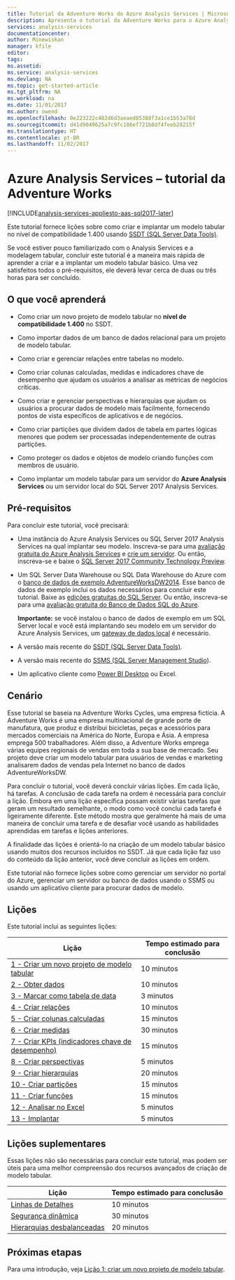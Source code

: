 ```yaml
---
title: Tutorial da Adventure Works do Azure Analysis Services | Microsoft Docs
description: Apresenta o tutorial da Adventure Works para o Azure Analysis Services
services: analysis-services
documentationcenter: 
author: Minewiskan
manager: kfile
editor: 
tags: 
ms.assetid: 
ms.service: analysis-services
ms.devlang: NA
ms.topic: get-started-article
ms.tgt_pltfrm: NA
ms.workload: na
ms.date: 11/01/2017
ms.author: owend
ms.openlocfilehash: 0e223222c482d6d3aeaed85388f3a1ce1b53a78d
ms.sourcegitcommit: d41d9049625a7c9fc186ef721b8df4feeb28215f
ms.translationtype: HT
ms.contentlocale: pt-BR
ms.lasthandoff: 11/02/2017
---
```

# <a name="azure-analysis-services---adventure-works-tutorial"></a>Azure Analysis Services – tutorial da Adventure Works

[!INCLUDE[analysis-services-appliesto-aas-sql2017-later](../../../includes/analysis-services-appliesto-aas-sql2017-later.md)]

Este tutorial fornece lições sobre como criar e implantar um modelo tabular no nível de compatibilidade 1.400 usando [SSDT (SQL Server Data Tools)](https://docs.microsoft.com/sql/ssdt/download-sql-server-data-tools-ssdt).  

Se você estiver pouco familiarizado com o Analysis Services e a modelagem tabular, concluir este tutorial é a maneira mais rápida de aprender a criar e a implantar um modelo tabular básico. Uma vez satisfeitos todos o pré-requisitos, ele deverá levar cerca de duas ou três horas para ser concluído.  
  
## <a name="what-you-learn"></a>O que você aprenderá   
  
-   Como criar um novo projeto de modelo tabular no **nível de compatibilidade 1.400** no SSDT.
  
-   Como importar dados de um banco de dados relacional para um projeto de modelo tabular.  
  
-   Como criar e gerenciar relações entre tabelas no modelo.  
  
-   Como criar colunas calculadas, medidas e indicadores chave de desempenho que ajudam os usuários a analisar as métricas de negócios críticas.  
  
-   Como criar e gerenciar perspectivas e hierarquias que ajudam os usuários a procurar dados de modelo mais facilmente, fornecendo pontos de vista específicos de aplicativos e de negócios.  
  
-   Como criar partições que dividem dados de tabela em partes lógicas menores que podem ser processadas independentemente de outras partições.  
  
-   Como proteger os dados e objetos de modelo criando funções com membros de usuário.  
  
-   Como implantar um modelo tabular para um servidor do **Azure Analysis Services** ou um servidor local do SQL Server 2017 Analysis Services.  
  
## <a name="prerequisites"></a>Pré-requisitos  
Para concluir este tutorial, você precisará:  
  
-   Uma instância do Azure Analysis Services ou SQL Server 2017 Analysis Services na qual implantar seu modelo. Inscreva-se para uma [avaliação gratuita do Azure Analysis Services](https://azure.microsoft.com/services/analysis-services/) e [crie um servidor](../analysis-services-create-server.md). Ou então, inscreva-se e baixe o [SQL Server 2017 Community Technology Preview](https://www.microsoft.com/evalcenter/evaluate-sql-server-vnext-ctp). 

-   Um SQL Server Data Warehouse ou SQL Data Warehouse do Azure com o [banco de dados de exemplo AdventureWorksDW2014](http://go.microsoft.com/fwlink/?LinkID=335807). Esse banco de dados de exemplo inclui os dados necessários para concluir este tutorial. Baixe as [edições gratuitas do SQL Server](https://www.microsoft.com/sql-server/sql-server-downloads). Ou então, inscreva-se para uma [avaliação gratuita do Banco de Dados SQL do Azure](https://azure.microsoft.com/services/sql-database/). 

    **Importante:** se você instalou o banco de dados de exemplo em um SQL Server local e você está implantando seu modelo em um servidor do Azure Analysis Services, um [gateway de dados local](../analysis-services-gateway.md) é necessário.

-   A versão mais recente do [SSDT (SQL Server Data Tools)](https://msdn.microsoft.com/library/mt204009.aspx).

-   A versão mais recente do [SSMS (SQL Server Management Studio](https://docs.microsoft.com/sql/ssms/download-sql-server-management-studio-ssms)).    

-   Um aplicativo cliente como [Power BI Desktop](https://powerbi.microsoft.com/desktop/) ou Excel. 

## <a name="scenario"></a>Cenário  
Esse tutorial se baseia na Adventure Works Cycles, uma empresa fictícia. A Adventure Works é uma empresa multinacional de grande porte de manufatura, que produz e distribui bicicletas, peças e acessórios para mercados comerciais na América do Norte, Europa e Ásia. A empresa emprega 500 trabalhadores. Além disso, a Adventure Works emprega várias equipes regionais de vendas em toda a sua base de mercado. Seu projeto deve criar um modelo tabular para usuários de vendas e marketing analisarem dados de vendas pela Internet no banco de dados AdventureWorksDW.  
  
Para concluir o tutorial, você deverá concluir várias lições. Em cada lição, há tarefas. A conclusão de cada tarefa na ordem é necessária para concluir a lição. Embora em uma lição específica possam existir várias tarefas que geram um resultado semelhante, o modo como você conclui cada tarefa é ligeiramente diferente. Este método mostra que geralmente há mais de uma maneira de concluir uma tarefa e de desafiar você usando as habilidades aprendidas em tarefas e lições anteriores.  
  
A finalidade das lições é orientá-lo na criação de um modelo tabular básico usando muitos dos recursos incluídos no SSDT. Já que cada lição faz uso do conteúdo da lição anterior, você deve concluir as lições em ordem.
  
Este tutorial não fornece lições sobre como gerenciar um servidor no portal do Azure, gerenciar um servidor ou banco de dados usando o SSMS ou usando um aplicativo cliente para procurar dados de modelo. 


## <a name="lessons"></a>Lições  
Este tutorial inclui as seguintes lições:  
  
|Lição|Tempo estimado para conclusão|  
|----------|------------------------------|  
|[1 - Criar um novo projeto de modelo tabular](../tutorials/aas-lesson-1-create-a-new-tabular-model-project.md)|10 minutos|  
|[2 - Obter dados](../tutorials/aas-lesson-2-get-data.md)|10 minutos|  
|[3 - Marcar como tabela de data](../tutorials/aas-lesson-3-mark-as-date-table.md)|3 minutos|  
|[4 - Criar relações](../tutorials/aas-lesson-4-create-relationships.md)|10 minutos|  
|[5 - Criar colunas calculadas](../tutorials/aas-lesson-5-create-calculated-columns.md)|15 minutos|
|[6 - Criar medidas](../tutorials/aas-lesson-6-create-measures.md)|30 minutos|  
|[7 - Criar KPIs (indicadores chave de desempenho)](../tutorials/aas-lesson-7-create-key-performance-indicators.md)|15 minutos|  
|[8 - Criar perspectivas](../tutorials/aas-lesson-8-create-perspectives.md)|5 minutos|  
|[9 - Criar hierarquias](../tutorials/aas-lesson-9-create-hierarchies.md)|20 minutos|  
|[10 - Criar partições](../tutorials/aas-lesson-10-create-partitions.md)|15 minutos|  
|[11 - Criar funções](../tutorials/aas-lesson-11-create-roles.md)|15 minutos|  
|[12 - Analisar no Excel](../tutorials/aas-lesson-12-analyze-in-excel.md)|5 minutos| 
|[13 - Implantar](../tutorials/aas-lesson-13-deploy.md)|5 minutos|  
  
## <a name="supplemental-lessons"></a>Lições suplementares  
Essas lições não são necessárias para concluir este tutorial, mas podem ser úteis para uma melhor compreensão dos recursos avançados de criação de modelo tabular.  
  
|Lição|Tempo estimado para conclusão|  
|----------|------------------------------|  
|[Linhas de Detalhes](../tutorials/aas-supplemental-lesson-detail-rows.md)|10 minutos|
|[Segurança dinâmica](../tutorials/aas-supplemental-lesson-dynamic-security.md)|30 minutos|
|[Hierarquias desbalanceadas](../tutorials/aas-supplemental-lesson-ragged-hierarchies.md)|20 minutos| 

  
## <a name="next-steps"></a>Próximas etapas  
Para uma introdução, veja [Lição 1: criar um novo projeto de modelo tabular](../tutorials/aas-lesson-1-create-a-new-tabular-model-project.md).  
  
  
  

